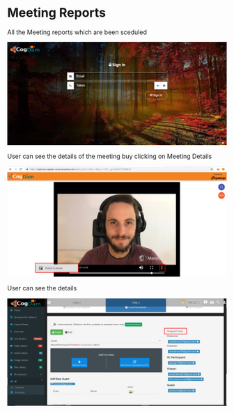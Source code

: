 # Meeting Reports

All the Meeting reports which are been sceduled

![](../.gitbook/assets/image%20%28304%29.png)

User can see the details of the meeting buy clicking on Meeting Details

![](../.gitbook/assets/image%20%2876%29.png)

User can see the details

![](../.gitbook/assets/image%20%2873%29.png)

